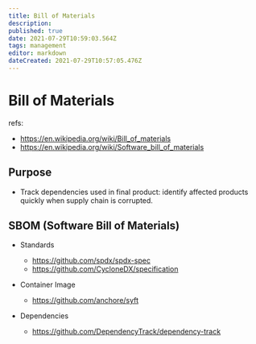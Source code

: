 ```yaml
---
title: Bill of Materials
description: 
published: true
date: 2021-07-29T10:59:03.564Z
tags: management
editor: markdown
dateCreated: 2021-07-29T10:57:05.476Z
---
```


# Bill of Materials

refs:
- https://en.wikipedia.org/wiki/Bill_of_materials
- https://en.wikipedia.org/wiki/Software_bill_of_materials

## Purpose

- Track dependencies used in final product: identify affected products quickly when supply chain is corrupted.


## SBOM (Software Bill of Materials)

- Standards
	- https://github.com/spdx/spdx-spec
  - https://github.com/CycloneDX/specification

- Container Image
	- https://github.com/anchore/syft

- Dependencies
	- https://github.com/DependencyTrack/dependency-track
